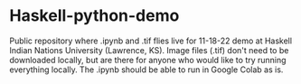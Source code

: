 # Haskell-python-demo
Public repository where .ipynb and .tif flies live for 11-18-22 demo at Haskell Indian Nations University (Lawrence, KS). Image files (.tif) don't need to be downloaded locally, but are there for anyone who would like to try running everything locally. The .ipynb should be able to run in Google Colab as is. 
